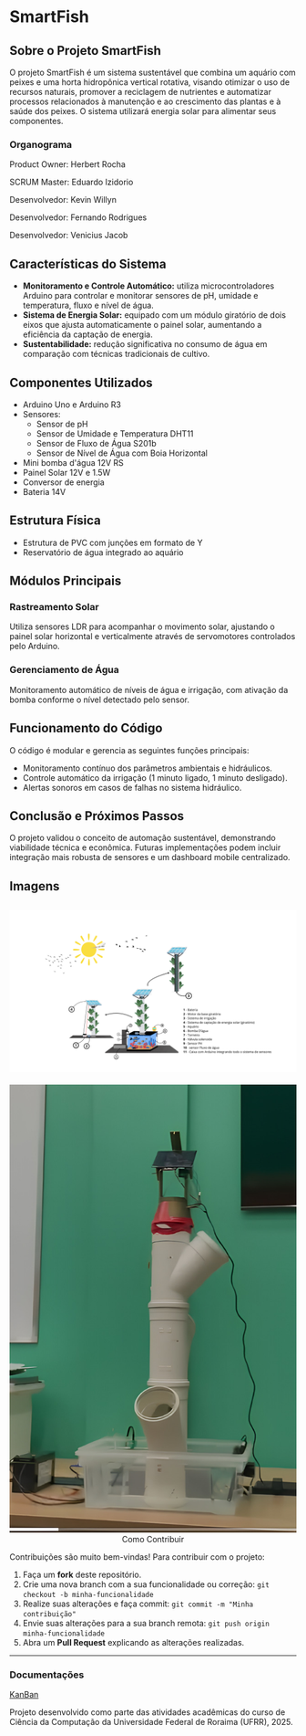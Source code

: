 # SmartFish
## Sobre o Projeto SmartFish
O projeto SmartFish é um sistema sustentável que combina um aquário com peixes e
uma horta hidropônica vertical rotativa, visando otimizar o uso de recursos naturais,
promover a reciclagem de nutrientes e automatizar processos relacionados à manutenção
e ao crescimento das plantas e à saúde dos peixes. O sistema utilizará energia solar para
alimentar seus componentes.

### Organograma
Product Owner: Herbert Rocha

SCRUM Master: Eduardo Izidorio

Desenvolvedor: Kevin Willyn

Desenvolvedor: Fernando Rodrigues

Desenvolvedor: Venicius Jacob


## Características do Sistema
- **Monitoramento e Controle Automático:** utiliza microcontroladores Arduino para controlar e monitorar sensores de pH, umidade e temperatura, fluxo e nível de água.
- **Sistema de Energia Solar:** equipado com um módulo giratório de dois eixos que ajusta automaticamente o painel solar, aumentando a eficiência da captação de energia.
- **Sustentabilidade:** redução significativa no consumo de água em comparação com técnicas tradicionais de cultivo.

## Componentes Utilizados
- Arduino Uno e Arduino R3
- Sensores:
  - Sensor de pH
  - Sensor de Umidade e Temperatura DHT11
  - Sensor de Fluxo de Água S201b
  - Sensor de Nível de Água com Boia Horizontal
- Mini bomba d'água 12V RS
- Painel Solar 12V e 1.5W
- Conversor de energia
- Bateria 14V

## Estrutura Física
- Estrutura de PVC com junções em formato de Y
- Reservatório de água integrado ao aquário

## Módulos Principais
### Rastreamento Solar
Utiliza sensores LDR para acompanhar o movimento solar, ajustando o painel solar horizontal e verticalmente através de servomotores controlados pelo Arduino.

### Gerenciamento de Água
Monitoramento automático de níveis de água e irrigação, com ativação da bomba conforme o nível detectado pelo sensor.

## Funcionamento do Código
O código é modular e gerencia as seguintes funções principais:
- Monitoramento contínuo dos parâmetros ambientais e hidráulicos.
- Controle automático da irrigação (1 minuto ligado, 1 minuto desligado).
- Alertas sonoros em casos de falhas no sistema hidráulico.

## Conclusão e Próximos Passos
O projeto validou o conceito de automação sustentável, demonstrando viabilidade técnica e econômica. Futuras implementações podem incluir integração mais robusta de sensores e um dashboard mobile centralizado.

## Imagens
![image](Documentos/BigPictureHorta.png)
---
<p align="center">
  <img src="Documentos/SmartFish_Photo.jpg" alt="SmartFish Photo>
</p>

---


## Como Contribuir
Contribuições são muito bem-vindas! Para contribuir com o projeto:

1. Faça um **fork** deste repositório.
2. Crie uma nova branch com a sua funcionalidade ou correção: `git checkout -b minha-funcionalidade`
3. Realize suas alterações e faça commit: `git commit -m "Minha contribuição"`
4. Envie suas alterações para a sua branch remota: `git push origin minha-funcionalidade`
5. Abra um **Pull Request** explicando as alterações realizadas.

---
### Documentações
[KanBan](https://github.com/users/EhoKira/projects/2)

Projeto desenvolvido como parte das atividades acadêmicas do curso de Ciência da Computação da Universidade Federal de Roraima (UFRR), 2025.
